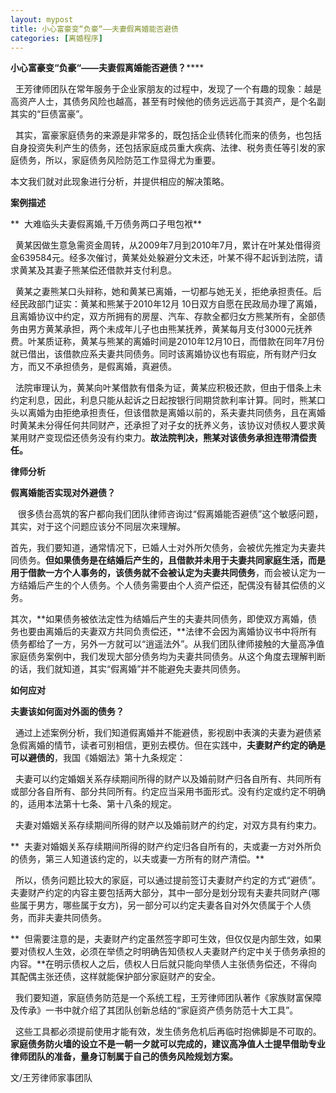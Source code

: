 ```yaml
---
layout: mypost
title: 小心富豪变“负豪“——夫妻假离婚能否避债
categories: [离婚程序]
---
```


**小心富豪变“负豪“——夫妻假离婚能否避债？******

  王芳律师团队在常年服务于企业家朋友的过程中，发现了一个有趣的现象：越是高资产人士，其债务风险也越高，甚至有时候他的债务远远高于其资产，是个名副其实的“巨债富豪”。

  其实，富豪家庭债务的来源是非常多的，既包括企业债转化而来的债务，也包括自身投资失利产生的债务，还包括家庭成员重大疾病、法律、税务责任等引发的家庭债务，所以，家庭债务风险防范工作显得尤为重要。

本文我们就对此现象进行分析，并提供相应的解决策略。

**案例描述**

**  大难临头夫妻假离婚,千万债务两口子甩包袱**

  黄某因做生意急需资金周转，从2009年7月到2010年7月，累计在叶某处借得资金639584元。经多次催讨，黄某处处躲避分文未还，叶某不得不起诉到法院，请求黄某及其妻子熊某偿还借款并支付利息。

  黄某之妻熊某口头辩称，她和黄某已离婚，一切都与她无关，拒绝承担责任。后经民政部门证实：黄某和熊某于2010年12月 10日双方自愿在民政局办理了离婚，且离婚协议中约定，双方所拥有的房屋、汽车、存款全都归女方熊某所有，全部债务由男方黄某承担，两个未成年儿子也由熊某抚养，黄某每月支付3000元抚养费。叶某质证称，黄某与熊某的离婚时间是2010年12月10日，而借款在同年7月份就已借出，该借款应系夫妻共同债务。同时该离婚协议也有瑕疵，所有财产归女方，而又不承担债务，是假离婚，真避债。 

  法院审理认为，黄某向叶某借款有借条为证，黄某应积极还款，但由于借条上未约定利息，因此，利息只能从起诉之日起按银行同期贷款利率计算。同时，熊某口头以离婚为由拒绝承担责任，但该借款是离婚以前的，系夫妻共同债务，且在离婚时黄某未分得任何共同财产，还承担了对子女的抚养义务，该协议对债权人要求黄某用财产变现偿还债务没有约束力。**故法院判决，熊某对该债务承担连带清偿责任。**

**律师分析**

**假离婚能否实现对外避债？**

   很多债台高筑的客户都向我们团队律师咨询过“假离婚能否避债”这个敏感问题，其实，对于这个问题应该分不同层次来理解。

首先，我们要知道，通常情况下，已婚人士对外所欠债务，会被优先推定为夫妻共同债务。**但如果债务是在结婚后产生的，且借款并未用于夫妻共同家庭生活，而是用于借款一方个人事务的，该债务就不会被认定为夫妻共同债务**，而会被认定为一方结婚后产生的个人债务。个人债务需要由个人资产偿还，配偶没有替其偿债的义务。

其次，**如果债务被依法定性为结婚后产生的夫妻共同债务，即使双方离婚，债务也要由离婚后的夫妻双方共同负责偿还，**法律不会因为离婚协议书中将所有债务都给了一方，另外一方就可以“逍遥法外”。从我们团队律师接触的大量高净值家庭债务案例中，我们发现大部分债务均为夫妻共同债务。从这个角度去理解判断的话，我们就知道，其实“假离婚”并不能避免夫妻共同债务。

**如何应对**

**夫妻该如何面对外面的债务？**

  通过上述案例分析，我们知道假离婚并不能避债，影视剧中表演的夫妻为避债紧急假离婚的情节，读者可别相信，更别去模仿。但在实践中，**夫妻财产约定的确是可以避债的**，我国《婚姻法》第十九条规定：

  夫妻可以约定婚姻关系存续期间所得的财产以及婚前财产归各自所有、共同所有或部分各自所有、部分共同所有。约定应当采用书面形式。没有约定或约定不明确的，适用本法第十七条、第十八条的规定。

  夫妻对婚姻关系存续期间所得的财产以及婚前财产的约定，对双方具有约束力。

**  夫妻对婚姻关系存续期间所得的财产约定归各自所有的，夫或妻一方对外所负的债务，第三人知道该约定的，以夫或妻一方所有的财产清偿。**

  所以，债务问题比较大的家庭，可以通过提前签订夫妻财产约定的方式“避债”。夫妻财产约定的内容主要包括两大部分，其中一部分是划分现有夫妻共同财产(哪些属于男方，哪些属于女方)，另一部分可以约定夫妻各自对外欠债属于个人债务，而非夫妻共同债务。

**  但需要注意的是，夫妻财产约定虽然签字即可生效，但仅仅是内部生效，如果要对债权人生效，必须在举债之时明确告知债权人夫妻财产约定中关于债务承担的内容。**在明示债权人之后，债权人日后就只能向举债人主张债务偿还，不得向其配偶主张还债，这样就能保护部分家庭财产的安全。

  我们要知道，家庭债务防范是一个系统工程，王芳律师团队著作《家族财富保障及传承》一书中就介绍了其团队创新总结的“家庭资产债务防范十大工具”。

  这些工具都必须提前使用才能有效，发生债务危机后再临时抱佛脚是不可取的。**家庭债务防火墙的设立不是一朝一夕就可以完成的，建议高净值人士提早借助专业律师团队的准备，量身订制属于自己的债务风险规划方案。**


文/王芳律师家事团队